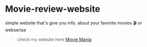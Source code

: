 # Movie-review-website
simple website that's give you info. about your favorite movies 🎬 or webserise
>check my website here [Movie Mania](https://hemang-bajaniya.github.io/Movie-review-website/)
